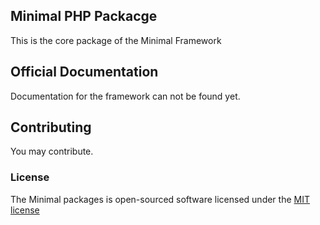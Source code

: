 ## Minimal PHP Packacge

This is the core package of the Minimal Framework

## Official Documentation

Documentation for the framework can not be found yet.

## Contributing

You may contribute.

### License

The Minimal packages is open-sourced software licensed under the [MIT license](http://opensource.org/licenses/MIT)